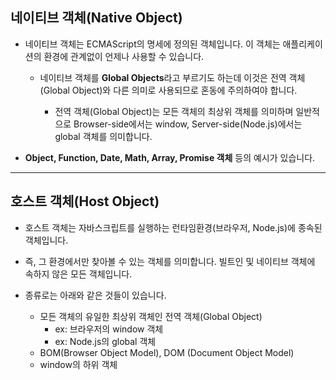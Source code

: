 ## 네이티브 객체(Native Object)
- 네이티브 객체는 ECMAScript의 명세에 정의된 객체입니다. 이 객체는 애플리케이션의 환경에 관계없이 언제나 사용할 수 있습니다.

    - 네이티브 객체를 **Global Objects**라고 부르기도 하는데 이것은 전역 객체(Global Object)와 다른 의미로 사용되므로 혼동에 주의하여야 합니다.

        - 전역 객체(Global Object)는 모든 객체의 최상위 객체를 의미하며 일반적으로 Browser-side에서는 window, Server-side(Node.js)에서는 global 객체를 의미합니다.

- **Object, Function, Date, Math, Array, Promise 객체** 등의 예시가 있습니다.


---

## 호스트 객체(Host Object)
- 호스트 객체는 자바스크립트를 실행하는 런타임환경(브라우저, Node.js)에 종속된 객체입니다.

- 즉, 그 환경에서만 찾아볼 수 있는 객체를 의미합니다. 빌트인 및 네이티브 객체에 속하지 않은 모든 객체입니다.

- 종류로는 아래와 같은 것들이 있습니다.
    - 모든 객체의 유일한 최상위 객체인 전역 객체(Global Object)     
        - ex: 브라우저의 window 객체
        - ex: Node.js의 global 객체
    - BOM(Browser Object Model), DOM (Document Object Model)
    - window의 하위 객체
